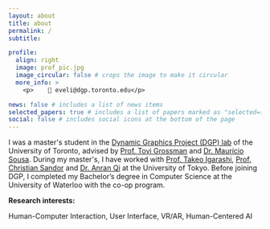 ```yaml
---
layout: about
title: about
permalink: /
subtitle:

profile:
  align: right
  image: prof_pic.jpg
  image_circular: false # crops the image to make it circular
  more_info: >
    <p>    📧 eveli@dgp.toronto.edu</p>

news: false # includes a list of news items
selected_papers: true # includes a list of papers marked as "selected={true}"
social: false # includes social icons at the bottom of the page
---
```


<!-- Put your address / P.O. box / other info right below your picture. You can also disable any of these elements by editing `profile` property of the YAML header of your `_pages/about.md`. Edit `_bibliography/papers.bib` and Jekyll will render your [publications page](/al-folio/publications/) automatically. -->

I was a master's student in the [Dynamic Graphics Project (DGP) lab](https://www.dgp.toronto.edu/) of the University of Toronto, advised by [Prof. Tovi Grossman](https://www.tovigrossman.com) and [Dr. Maurício Sousa](https://mauriciosousa.github.io/). During my master's, I have worked with [Prof. Takeo Igarashi](https://www-ui.is.s.u-tokyo.ac.jp/~takeo/), [Prof. Christian Sandor](https://drsandor.net/) and [Dr. Anran Qi](https://anranqi.github.io/) at the University of Tokyo. Before joining DGP, I completed my Bachelor’s degree in Computer Science at the University of Waterloo with the co-op program.

<strong>Research interests:</strong>

Human-Computer Interaction, User Interface, VR/AR, Human-Centered AI
